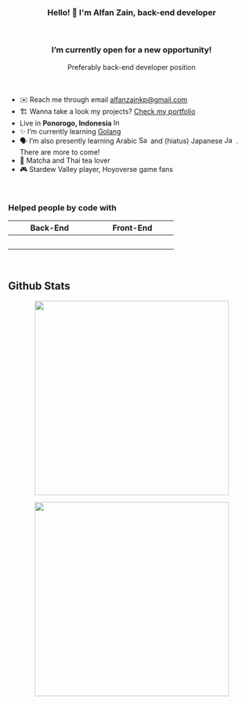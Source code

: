 
### <div align="center">Hello! 👋 I'm Alfan Zain, back-end developer</div>  
  
<br />

<div align="center"><b><h3>I’m currently open for a new opportunity!</h3></b>
Preferably back-end developer position</div>

<br />
<br />

- ✉️ Reach me through email alfanzainkp@gmail.com
- 🏗 Wanna take a look my projects? [Check my portfolio](https://www.notion.so/alfanzain/Alfan-Zain-s-Portfolio-f021212cc2e840aba33826efc6032731)
- Live in <b>Ponorogo, Indonesia</b> <img
  src="https://flagcdn.com/20x15/id.png"
  srcset="https://flagcdn.com/40x30/id.png 2x,
    https://flagcdn.com/60x45/id.png 3x"
  width="20"
  height="15"
  alt="Indonesia">
- ✨ I’m currently learning [Golang](https://golang.org/)  
- 🗣️ I’m also presently learning Arabic <img
  src="https://flagcdn.com/20x15/sa.png"
  srcset="https://flagcdn.com/40x30/sa.png 2x,
    https://flagcdn.com/60x45/sa.png 3x"
  width="20"
  height="15"
  alt="Saudi Arabia"> and (hiatus) Japanese <img
  src="https://flagcdn.com/20x15/jp.png"
  srcset="https://flagcdn.com/40x30/jp.png 2x,
    https://flagcdn.com/60x45/jp.png 3x"
  width="20"
  height="15"
  alt="Japan"> . There are more to come!  
- 🍵 Matcha and Thai tea lover
- 🎮 Stardew Valley player, Hoyoverse game fans
  

<br/>  


<h3>Helped people by code with</h3>
<table align="center">
	<tr>
        <th align="center" width="153">
        Back-End
	    </th>
	    <th align="center" width="153">
        Front-End
	    </th>
	</tr>
	<tr>
        <th align="center" width="153">
	        <img alt="" src="https://img.shields.io/badge/PHP-777BB4?style=for-the-badge&logo=php&logoColor=white" />
	        <img alt="" src="https://img.shields.io/badge/Laravel-FF2D20?style=for-the-badge&logo=laravel&logoColor=white" />
			<img alt="" src="https://img.shields.io/badge/TypeScript-007ACC?style=for-the-badge&logo=typescript&logoColor=white" />
			<img alt="" src="https://img.shields.io/badge/Node.js-43853D?style=for-the-badge&logo=node.js&logoColor=white" />
			<img alt="" src="https://img.shields.io/badge/Express.js-404D59?style=for-the-badge" />
			<img alt="" src="https://img.shields.io/badge/sequelize-323330?style=for-the-badge&logo=sequelize&logoColor=blue" />
	  	    <img alt="" src="https://img.shields.io/badge/Go-00ADD8?style=for-the-badge&logo=go&logoColor=white" />
			<img alt="" src="https://img.shields.io/badge/MySQL-005C84?style=for-the-badge&logo=mysql&logoColor=white" />
			<img alt="" src="https://img.shields.io/badge/PostgreSQL-316192?style=for-the-badge&logo=postgresql&logoColor=white" />
			<img alt="" src="https://img.shields.io/badge/MongoDB-4EA94B?style=for-the-badge&logo=mongodb&logoColor=white" />
	    </th>
	    <th align="center" width="153">
	    	<img alt="" src="https://img.shields.io/badge/Vue.js-35495E?style=for-the-badge&logo=vue.js&logoColor=4FC08D" />
			<img alt="" src="https://img.shields.io/badge/React-20232A?style=for-the-badge&logo=react&logoColor=61DAFB" />
	  	    <img alt="" src="https://img.shields.io/badge/Angular-DD0031?style=for-the-badge&logo=angular&logoColor=white" />
	  	    <img alt="" src="https://img.shields.io/badge/Redux-593D88?style=for-the-badge&logo=redux&logoColor=white" />
	    </th>
	</tr>
</table>

<br/> 


## Github Stats  
<p align=center>
  <div align=center>
    <a href="#">
      <img width=396 align="center" src="https://github-readme-stats.vercel.app/api/top-langs/?username=alfanzain&theme=dark&hide_border=false&include_all_commits=false&count_private=false&layout=compact" />
    </a>
  </div>
</p>
<p align=center>
  <div align=center>
    <a href="#" title="Go to Source">
      <img align="center" width=396 src="https://github-readme-stats.vercel.app/api?username=alfanzain&theme=dark&hide_border=false&include_all_commits=false&count_private=false" />
    </a>
  </div>
</p>
